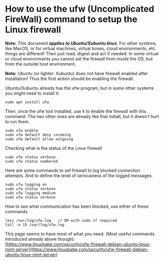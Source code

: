 # How to use the ufw (Uncomplicated FireWall) command to setup the Linux firewall

**Note:** This document ***applies to Ubuntu/Xubuntu linux***. For other systems, like MacOS, or for virtual machines, virtual boxes, cloud environments, etc. things are different! Then just read, digest and act if needed. In some virtual or cloud environments you cannot set the firewall from inside the OS, but from the outside host environment.

**Note:** Ubuntu (or lighter: Xubuntu) does not have firewall enabled after installation! Thus the first action should be enabling the firewall.

Ubuntu/Xubuntu already has the ufw program, but in some other systems you might need to install it:

```shell 
sudo apt install ufw
```

Then, once the ufw tool installed, use it to enable the firewall with this command. The two other ones are already like that initiall, but it doesn't hurt to run them.
```shell 
sudo ufw enable
sudo ufw default deny incoming
sudo ufw default allow outgoing
```

Checking what is the status of the Linux firewall
```shell 
sudo ufw status verbose
sudo ufw status numbered
```

Here are some commands to set firewall to log blocked connection attempts. And to define the level of seriousness of the logged messages.
```shell
sudo ufw logging on
sudo ufw status verbose
sudo ufw logging medium
sudo ufw status verbose
```
How to see what communication has been blocked, use either of these commands
```shell
less /var/log/ufw.log   // OR with sudo if required
tail -n 15 /var/log/ufw.log
```

This page seems to have most of what you need:  (Most useful commands introduced already above though): [https://www.linuxbabe.com/security/ufw-firewall-debian-ubuntu-linux-mint-server](https://www.linuxbabe.com/security/ufw-firewall-debian-ubuntu-linux-mint-server)
